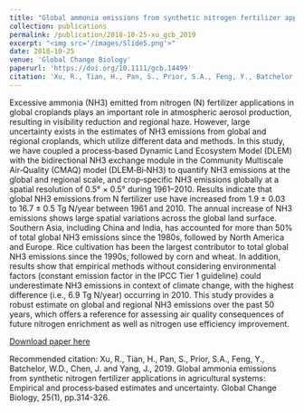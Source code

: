 ```yaml
---
title: "Global ammonia emissions from synthetic nitrogen fertilizer applications in agricultural systems: Empirical and process‐based estimates and uncertainty"
collection: publications
permalink: /publication/2018-10-25-xu_gcb_2019
excerpt: "<img src='/images/Slide5.png'>"
date: 2018-10-25
venue: 'Global Change Biology'
paperurl: 'https://doi.org/10.1111/gcb.14499'
citation: 'Xu, R., Tian, H., Pan, S., Prior, S.A., Feng, Y., Batchelor, W.D., Chen, J. and Yang, J., 2019. Global ammonia emissions from synthetic nitrogen fertilizer applications in agricultural systems: Empirical and process‐based estimates and uncertainty. Global Change Biology, 25(1), pp.314-326.'
---
```

Excessive ammonia (NH3) emitted from nitrogen (N) fertilizer applications in global croplands plays an important role in atmospheric aerosol production, resulting in visibility reduction and regional haze. However, large uncertainty exists in the estimates of NH3 emissions from global and regional croplands, which utilize different data and methods. In this study, we have coupled a process‐based Dynamic Land Ecosystem Model (DLEM) with the bidirectional NH3 exchange module in the Community Multiscale Air‐Quality (CMAQ) model (DLEM‐Bi‐NH3) to quantify NH3 emissions at the global and regional scale, and crop‐specific NH3 emissions globally at a spatial resolution of 0.5° × 0.5° during 1961–2010. Results indicate that global NH3 emissions from N fertilizer use have increased from 1.9 ± 0.03 to 16.7 ± 0.5 Tg N/year between 1961 and 2010. The annual increase of NH3 emissions shows large spatial variations across the global land surface. Southern Asia, including China and India, has accounted for more than 50% of total global NH3 emissions since the 1980s, followed by North America and Europe. Rice cultivation has been the largest contributor to total global NH3 emissions since the 1990s, followed by corn and wheat. In addition, results show that empirical methods without considering environmental factors (constant emission factor in the IPCC Tier 1 guideline) could underestimate NH3 emissions in context of climate change, with the highest difference (i.e., 6.9 Tg N/year) occurring in 2010. This study provides a robust estimate on global and regional NH3 emissions over the past 50 years, which offers a reference for assessing air quality consequences of future nitrogen enrichment as well as nitrogen use efficiency improvement.

[Download paper here](https://doi.org/10.1111/gcb.14499)

Recommended citation: Xu, R., Tian, H., Pan, S., Prior, S.A., Feng, Y., Batchelor, W.D., Chen, J. and Yang, J., 2019. Global ammonia emissions from synthetic nitrogen fertilizer applications in agricultural systems: Empirical and process‐based estimates and uncertainty. Global Change Biology, 25(1), pp.314-326.
